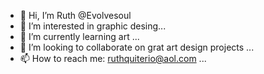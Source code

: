 - 👋 Hi, I’m Ruth @Evolvesoul
- 👀 I’m interested in graphic desing...
- 🌱 I’m currently learning art  ...
- 💞️ I’m looking to collaborate on grat art design projects ...
- 📫 How to reach me: ruthquiterio@aol.com ...

<!---
Evolvesoul/Evolvesoul is a ✨ special ✨ repository because its `README.md` (this file) appears on your GitHub profile.
You can click the Preview link to take a look at your changes.
--->

